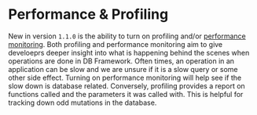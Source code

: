 # Performance & Profiling

New in version `1.1.0` is the ability to turn on profiling and/or [performance monitoring]().  Both profiling and performance monitoring aim to give develoeprs deeper insight into what is happening behind the scenes when operations are done in DB Framework.  Often times, an operation in an application can be slow and we are unsure if it is a slow query or some other side effect. Turning on performance monitoring will help see if the slow down is database related.  Conversely, profiling provides a report on functions called and the parameters it was called with.  This is helpful for tracking down odd mutations in the database.